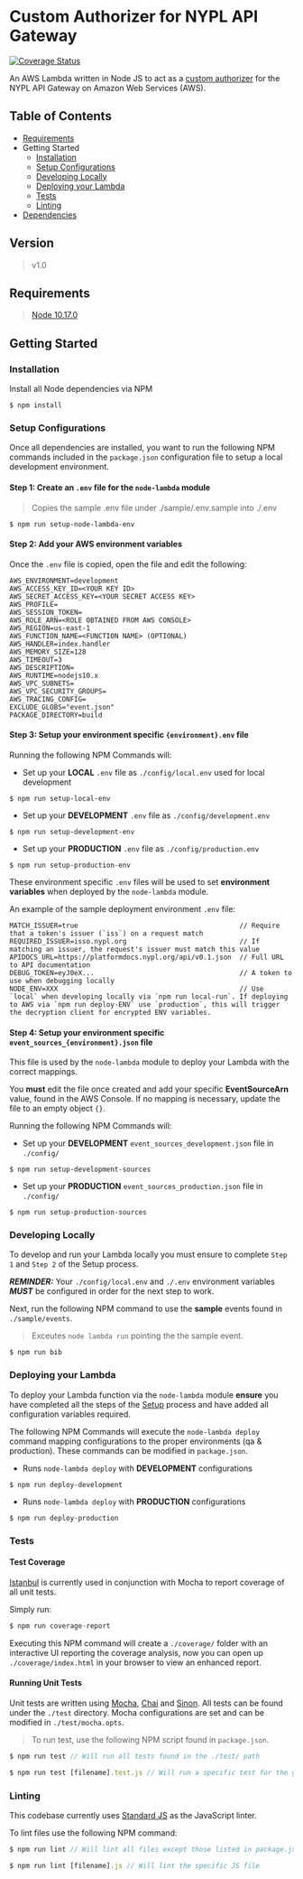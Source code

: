 Custom Authorizer for NYPL API Gateway
======================================

[![Coverage Status](https://coveralls.io/repos/github/NYPL/nypl-authorizer/badge.svg?branch=master)](https://coveralls.io/github/NYPL/nypl-authorizer?branch=master)

An AWS Lambda written in Node JS to act as a [custom authorizer](https://docs.aws.amazon.com/apigateway/latest/developerguide/use-custom-authorizer.html) for the NYPL API Gateway on Amazon Web Services (AWS).

## Table of Contents
- [Requirements](#requirements)
- Getting Started
  - [Installation](#installation)
  - [Setup Configurations](#setup-configurations)
  - [Developing Locally](#developing-locally)
  - [Deploying your Lambda](#deploying-your-lambda)
  - [Tests](#tests)
  - [Linting](#linting)
- [Dependencies](#npm-dependencies)

## Version
> v1.0

## Requirements
> [Node 10.17.0](https://nodejs.org/docs/v10.17.0/api/)

## Getting Started

### Installation

Install all Node dependencies via NPM
```console
$ npm install
```

### Setup Configurations

Once all dependencies are installed, you want to run the following NPM commands included in the `package.json` configuration file to setup a local development environment.

#### Step 1: Create an `.env` file for the `node-lambda` module
> Copies the sample .env file under ./sample/.env.sample into ./.env

```console
$ npm run setup-node-lambda-env
```

#### Step 2: Add your AWS environment variables
Once the `.env` file is copied, open the file and edit the following:
```console
AWS_ENVIRONMENT=development
AWS_ACCESS_KEY_ID=<YOUR KEY ID>
AWS_SECRET_ACCESS_KEY=<YOUR SECRET ACCESS KEY>
AWS_PROFILE=
AWS_SESSION_TOKEN=
AWS_ROLE_ARN=<ROLE OBTAINED FROM AWS CONSOLE>
AWS_REGION=us-east-1
AWS_FUNCTION_NAME=<FUNCTION NAME> (OPTIONAL)
AWS_HANDLER=index.handler
AWS_MEMORY_SIZE=128
AWS_TIMEOUT=3
AWS_DESCRIPTION=
AWS_RUNTIME=nodejs10.x
AWS_VPC_SUBNETS=
AWS_VPC_SECURITY_GROUPS=
AWS_TRACING_CONFIG=
EXCLUDE_GLOBS="event.json"
PACKAGE_DIRECTORY=build
```

#### Step 3: Setup your environment specific `{environment}.env` file

Running the following NPM Commands will:

* Set up your **LOCAL** `.env` file as `./config/local.env` used for local development

```console
$ npm run setup-local-env
```

* Set up your **DEVELOPMENT** `.env` file as `./config/development.env`
```console
$ npm run setup-development-env
```

* Set up your **PRODUCTION** `.env` file as `./config/production.env`
```console
$ npm run setup-production-env
```

These environment specific `.env` files will be used to set **environment variables** when deployed by the `node-lambda` module.

An example of the sample deployment environment `.env` file:
```console
MATCH_ISSUER=true                                        // Require that a token's issuer (`iss`) on a request match
REQUIRED_ISSUER=isso.nypl.org                            // If matching an issuer, the request's issuer must match this value
APIDOCS_URL=https://platformdocs.nypl.org/api/v0.1.json  // Full URL to API documentation
DEBUG_TOKEN=eyJ0eX...                                    // A token to use when debugging locally
NODE_ENV=XXX                                             // Use `local` when developing locally via `npm run local-run`. If deploying to AWS via `npm run deploy-ENV` use `production`, this will trigger the decryption client for encrypted ENV variables.
```

#### Step 4: Setup your environment specific `event_sources_{environment}.json` file
This file is used by the `node-lambda` module to deploy your Lambda with the correct mappings.

You **must** edit the file once created and add your specific **EventSourceArn** value, found in the AWS Console. If no mapping is necessary, update the file to an empty object `{}`.

Running the following NPM Commands will:

* Set up your **DEVELOPMENT** `event_sources_development.json` file in `./config/`
```console
$ npm run setup-development-sources
```

* Set up your **PRODUCTION** `event_sources_production.json` file in `./config/`
```console
$ npm run setup-production-sources
```
### Developing Locally
To develop and run your Lambda locally you must ensure to complete `Step 1` and `Step 2` of the Setup process.

***REMINDER:*** Your `./config/local.env` and `./.env` environment variables ***MUST*** be configured in order for the next step to work.

Next, run the following NPM command to use the **sample** events found in `./sample/events`.

> Exceutes `node lambda run` pointing the the sample event.
```console
$ npm run bib
```

### Deploying your Lambda
To deploy your Lambda function via the `node-lambda` module __**ensure**__ you have completed all the steps of the [Setup](#setup-configurations) process and have added all configuration variables required.

The following NPM Commands will execute the `node-lambda deploy` command mapping configurations to the proper environments (qa & production). These commands can be modified in `package.json`.

* Runs `node-lambda deploy` with **DEVELOPMENT** configurations
```console
$ npm run deploy-development
```

* Runs `node-lambda deploy` with **PRODUCTION** configurations
```console
$ npm run deploy-production
```

### Tests
#### Test Coverage
[Istanbul](https://github.com/istanbuljs/nyc) is currently used in conjunction with Mocha to report coverage of all unit tests.

Simply run:
```javascript
$ npm run coverage-report
```

Executing this NPM command will create a `./coverage/` folder with an interactive UI reporting the coverage analysis, now you can open up `./coverage/index.html` in your browser to view an enhanced report.

#### Running Unit Tests
Unit tests are written using [Mocha](https://github.com/mochajs/mocha), [Chai](https://github.com/chaijs) and [Sinon](https://github.com/domenic/sinon-chai). All tests can be found under the `./test` directory. Mocha configurations are set and can be modified in `./test/mocha.opts`.

> To run test, use the following NPM script found in `package.json`.

```javascript
$ npm run test // Will run all tests found in the ./test/ path
```

```javascript
$ npm run test [filename].test.js // Will run a specific test for the given filename
```
### Linting
This codebase currently uses [Standard JS](https://www.npmjs.com/package/standard) as the JavaScript linter.

To lint files use the following NPM command:
```javascript
$ npm run lint // Will lint all files except those listed in package.json under standard->ignore
```

```javascript
$ npm run lint [filename].js // Will lint the specific JS file
```
